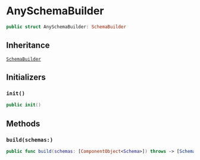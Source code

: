 # AnySchemaBuilder

``` swift
public struct AnySchemaBuilder: SchemaBuilder
```

## Inheritance

[`SchemaBuilder`](/SchemaBuilder)

## Initializers

### `init()`

``` swift
public init()
```

## Methods

### `build(schemas:)`

``` swift
public func build(schemas: [ComponentObject<Schema>]) throws -> [SchemaObjectNode]
```
